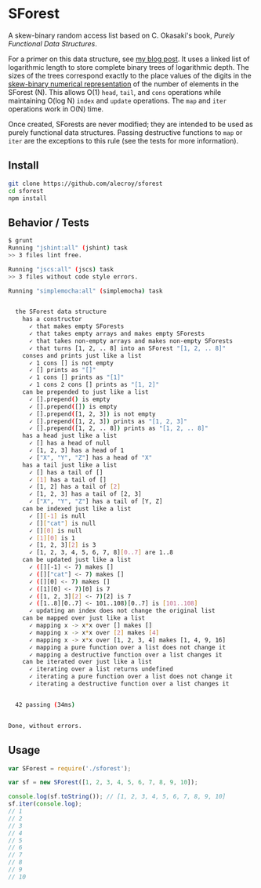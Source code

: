 # SForest

A skew-binary random access list based on C. Okasaki's book, *Purely Functional Data Structures*.

For a primer on this data structure, see [my blog post][sf-post].  It uses a linked list of logarithmic length to store complete binary trees of logarithmic depth.  The sizes of the trees correspond exactly to the place values of the digits in the [skew-binary numerical representation][wiki-sb] of the number of elements in the SForest (N).  This allows O(1) `head`, `tail`, and `cons` operations while maintaining O(log N) `index` and `update` operations.  The `map` and `iter` operations work in O(N) time.

Once created, SForests are never modified; they are intended to be used as purely functional data structures.  Passing destructive functions to `map` or `iter` are the exceptions to this rule (see the tests for more information).

## Install

~~~bash
git clone https://github.com/alecroy/sforest
cd sforest
npm install
~~~

## Behavior / Tests

~~~bash
$ grunt
Running "jshint:all" (jshint) task
>> 3 files lint free.

Running "jscs:all" (jscs) task
>> 3 files without code style errors.

Running "simplemocha:all" (simplemocha) task


  the SForest data structure
    has a constructor
      ✓ that makes empty SForests
      ✓ that takes empty arrays and makes empty SForests
      ✓ that takes non-empty arrays and makes non-empty SForests
      ✓ that turns [1, 2, .. 8] into an SForest "[1, 2, .. 8]"
    conses and prints just like a list
      ✓ 1 cons [] is not empty
      ✓ [] prints as "[]"
      ✓ 1 cons [] prints as "[1]"
      ✓ 1 cons 2 cons [] prints as "[1, 2]"
    can be prepended to just like a list
      ✓ [].prepend() is empty
      ✓ [].prepend([]) is empty
      ✓ [].prepend([1, 2, 3]) is not empty
      ✓ [].prepend([1, 2, 3]) prints as "[1, 2, 3]"
      ✓ [].prepend([1, 2, .. 8]) prints as "[1, 2, .. 8]"
    has a head just like a list
      ✓ [] has a head of null
      ✓ [1, 2, 3] has a head of 1
      ✓ ["X", "Y", "Z"] has a head of "X"
    has a tail just like a list
      ✓ [] has a tail of []
      ✓ [1] has a tail of []
      ✓ [1, 2] has a tail of [2]
      ✓ [1, 2, 3] has a tail of [2, 3]
      ✓ ["X", "Y", "Z"] has a tail of [Y, Z]
    can be indexed just like a list
      ✓ [][-1] is null
      ✓ []["cat"] is null
      ✓ [][0] is null
      ✓ [1][0] is 1
      ✓ [1, 2, 3][2] is 3
      ✓ [1, 2, 3, 4, 5, 6, 7, 8][0..7] are 1..8
    can be updated just like a list
      ✓ ([][-1] <- 7) makes []
      ✓ ([]["cat"] <- 7) makes []
      ✓ ([][0] <- 7) makes []
      ✓ ([1][0] <- 7)[0] is 7
      ✓ ([1, 2, 3][2] <- 7)[2] is 7
      ✓ ([1..8][0..7] <- 101..108)[0..7] is [101..108]
      ✓ updating an index does not change the original list
    can be mapped over just like a list
      ✓ mapping x -> x*x over [] makes []
      ✓ mapping x -> x*x over [2] makes [4]
      ✓ mapping x -> x*x over [1, 2, 3, 4] makes [1, 4, 9, 16]
      ✓ mapping a pure function over a list does not change it
      ✓ mapping a destructive function over a list changes it
    can be iterated over just like a list
      ✓ iterating over a list returns undefined
      ✓ iterating a pure function over a list does not change it
      ✓ iterating a destructive function over a list changes it


  42 passing (34ms)


Done, without errors.
~~~

## Usage

~~~javascript
var SForest = require('./sforest');

var sf = new SForest([1, 2, 3, 4, 5, 6, 7, 8, 9, 10]);

console.log(sf.toString()); // [1, 2, 3, 4, 5, 6, 7, 8, 9, 10]
sf.iter(console.log);
// 1
// 2
// 3
// 4
// 5
// 6
// 7
// 8
// 9
// 10
~~~

[sf-post]: http://alecroy.me/2015/05/19/skew-binary-random-access-lists
[wiki-sb]: https://en.wikipedia.org/wiki/Skew_binary_number_system
